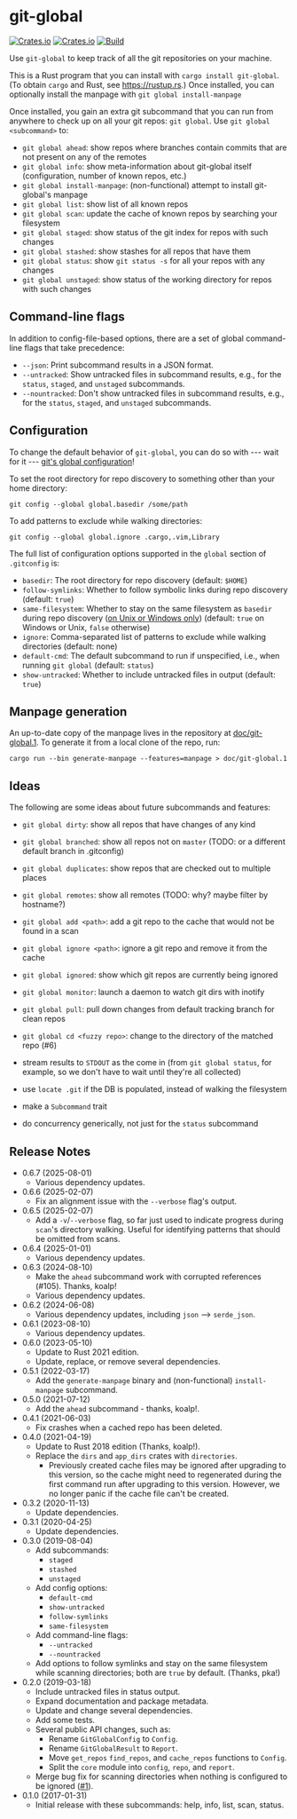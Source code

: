 # git-global

[![Crates.io](https://img.shields.io/crates/v/git-global.svg)](https://crates.io/crates/git-global)
[![Crates.io](https://img.shields.io/crates/d/git-global.svg)](https://crates.io/crates/git-global)
[![Build](https://github.com/peap/git-global/actions/workflows/rust.yml/badge.svg)](https://github.com/peap/git-global/actions)

Use `git-global` to keep track of all the git repositories on your machine.

This is a Rust program that you can install with `cargo install git-global`.
(To obtain `cargo` and Rust, see https://rustup.rs.) Once installed, you can
optionally install the manpage with `git global install-manpage`

Once installed, you gain an extra git subcommand that you can run from anywhere
to check up on all your git repos: `git global`.  Use `git global <subcommand>`
to:

* `git global ahead`: show repos where branches contain commits that are not
  present on any of the remotes
* `git global info`: show meta-information about git-global itself
  (configuration, number of known repos, etc.)
* `git global install-manpage`: (non-functional) attempt to install
  git-global's manpage
* `git global list`: show list of all known repos
* `git global scan`: update the cache of known repos by searching your
  filesystem
* `git global staged`: show status of the git index for repos with such changes
* `git global stashed`: show stashes for all repos that have them
* `git global status`: show `git status -s` for all your repos with any changes
* `git global unstaged`: show status of the working directory for repos with
  such changes

## Command-line flags

In addition to config-file-based options, there are a set of global
command-line flags that take precedence:

* `--json`: Print subcommand results in a JSON format.
* `--untracked`: Show untracked files in subcommand results, e.g., for the
  `status`, `staged`, and `unstaged` subcommands.
* `--nountracked`: Don't show untracked files in subcommand results, e.g., for
  the `status`, `staged`, and `unstaged` subcommands.

## Configuration

To change the default behavior of `git-global`, you can do so with --- wait for
it --- [git's global
configuration](https://git-scm.com/book/en/v2/Customizing-Git-Git-Configuration)!

To set the root directory for repo discovery to something other than your home
directory:
```
git config --global global.basedir /some/path
```

To add patterns to exclude while walking directories:
```
git config --global global.ignore .cargo,.vim,Library
```

The full list of configuration options supported in the `global` section of
`.gitconfig` is:

* `basedir`: The root directory for repo discovery (default: `$HOME`)
* `follow-symlinks`: Whether to follow symbolic links during repo discovery
  (default: `true`)
* `same-filesystem`: Whether to stay on the same filesystem as `basedir`
  during repo discovery
  ([on Unix or Windows only](https://docs.rs/walkdir/2.2.8/walkdir/struct.WalkDir.html#method.same_file_system))
  (default: `true` on Windows or Unix, `false` otherwise)
* `ignore`: Comma-separated list of patterns to exclude while walking
  directories (default: none)
* `default-cmd`: The default subcommand to run if unspecified, i.e., when
  running `git global` (default: `status`)
* `show-untracked`: Whether to include untracked files in output (default:
  `true`)

## Manpage generation

An up-to-date copy of the manpage lives in the repository at
[doc/git-global.1](doc/git-global.1). To generate it from a local clone of the
repo, run:

```
cargo run --bin generate-manpage --features=manpage > doc/git-global.1
```

## Ideas

The following are some ideas about future subcommands and features:

* `git global dirty`: show all repos that have changes of any kind
* `git global branched`: show all repos not on `master` (TODO: or a different
  default branch in .gitconfig)
* `git global duplicates`: show repos that are checked out to multiple places
* `git global remotes`: show all remotes (TODO: why? maybe filter by hostname?)

* `git global add <path>`: add a git repo to the cache that would not be found in a scan
* `git global ignore <path>`: ignore a git repo and remove it from the cache
* `git global ignored`: show which git repos are currently being ignored
* `git global monitor`: launch a daemon to watch git dirs with inotify
* `git global pull`: pull down changes from default tracking branch for clean repos

* `git global cd <fuzzy repo>`: change to the directory of the matched repo (#6)

* stream results to `STDOUT` as the come in (from `git global status`, for
  example, so we don't have to wait until they're all collected)
* use `locate .git` if the DB is populated, instead of walking the filesystem
* make a `Subcommand` trait
* do concurrency generically, not just for the `status` subcommand

## Release Notes

* 0.6.7 (2025-08-01)
  * Various dependency updates.
* 0.6.6 (2025-02-07)
  * Fix an alignment issue with the `--verbose` flag's output.
* 0.6.5 (2025-02-07)
  * Add a `-v`/`--verbose` flag, so far just used to indicate progress during
    `scan`'s directory walking. Useful for identifying patterns that should be
    omitted from scans.
* 0.6.4 (2025-01-01)
  * Various dependency updates.
* 0.6.3 (2024-08-10)
  * Make the `ahead` subcommand work with corrupted references (#105). Thanks,
    koalp!
  * Various dependency updates.
* 0.6.2 (2024-06-08)
  * Various dependency updates, including `json` --> `serde_json`.
* 0.6.1 (2023-08-10)
  * Various dependency updates.
* 0.6.0 (2023-05-10)
  * Update to Rust 2021 edition.
  * Update, replace, or remove several dependencies.
* 0.5.1 (2022-03-17)
  * Add the `generate-manpage` binary and (non-functional) `install-manpage`
    subcommand.
* 0.5.0 (2021-07-12)
  * Add the `ahead` subcommand - thanks, koalp!.
* 0.4.1 (2021-06-03)
  * Fix crashes when a cached repo has been deleted.
* 0.4.0 (2021-04-19)
  * Update to Rust 2018 edition (Thanks, koalp!).
  * Replace the `dirs` and `app_dirs` crates with `directories`.
    * Previously created cache files may be ignored after upgrading to this
      version, so the cache might need to regenerated during the first command
      run after upgrading to this version. However, we no longer panic if the
      cache file can't be created.
* 0.3.2 (2020-11-13)
  * Update dependencies.
* 0.3.1 (2020-04-25)
  * Update dependencies.
* 0.3.0 (2019-08-04)
  * Add subcommands:
    * `staged`
    * `stashed`
    * `unstaged`
  * Add config options:
    * `default-cmd`
    * `show-untracked`
    * `follow-symlinks`
    * `same-filesystem`
  * Add command-line flags:
    * `--untracked`
    * `--nountracked`
  * Add options to follow symlinks and stay on the same filesystem while
    scanning directories; both are `true` by default. (Thanks, pka!)
* 0.2.0 (2019-03-18)
  * Include untracked files in status output.
  * Expand documentation and package metadata.
  * Update and change several dependencies.
  * Add some tests.
  * Several public API changes, such as:
    * Rename `GitGlobalConfig` to `Config`.
    * Rename `GitGlobalResult` to `Report`.
    * Move `get_repos` `find_repos`, and `cache_repos` functions to `Config`.
    * Split the `core` module into `config`, `repo`, and `report`.
  * Merge bug fix for scanning directories when nothing is configured to be
    ignored ([#1](https://github.com/peap/git-global/pull/1)).
* 0.1.0 (2017-01-31)
  * Initial release with these subcommands: help, info, list, scan, status.
